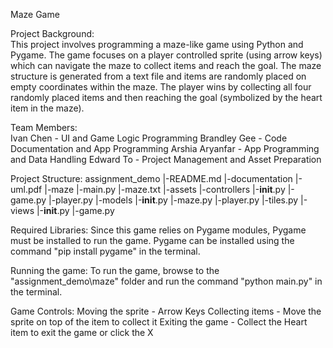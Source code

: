 Maze Game

Project Background:                                                                                   
This project involves programming a maze-like game using Python and Pygame. The game focuses on
a player controlled sprite (using arrow keys) which can navigate the maze to collect items and 
reach the goal. The maze structure is generated from a text file and items are randomly placed 
on empty coordinates within the maze. The player wins by collecting all four randomly placed items
and then reaching the goal (symbolized by the heart item in the maze).


Team Members:                                                                      
Ivan Chen       - UI and Game Logic Programming
Brandley Gee    - Code Documentation and App Programming
Arshia Aryanfar - App Programming and Data Handling
Edward To       - Project Management and Asset Preparation

Project Structure:
assignment_demo
|-README.md
|-documentation
   |-uml.pdf
|-maze
   |-main.py
   |-maze.txt
   |-assets
   |-controllers
      |-__init__.py
      |-game.py
      |-player.py
   |-models
      |-__init__.py
      |-maze.py
      |-player.py
      |-tiles.py
   |-views
      |-__init__.py
      |-game.py


Required Libraries:
Since this game relies on Pygame modules, Pygame must be installed to run the game. Pygame can be
installed using the command "pip install pygame" in the terminal.


Running the game:
To run the game, browse to the "assignment_demo\maze" folder and run the command "python main.py"
in the terminal.


Game Controls:
Moving the sprite - Arrow Keys
Collecting items  - Move the sprite on top of the item to collect it
Exiting the game  - Collect the Heart item to exit the game or click the X




